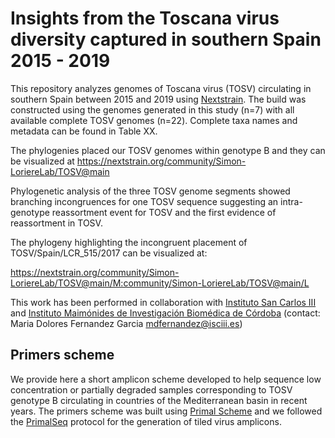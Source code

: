 # Insights from the Toscana virus diversity captured in southern Spain 2015 - 2019

This repository analyzes genomes of Toscana virus (TOSV) circulating in southern Spain between 2015 and 2019 using [Nextstrain](https://nextstrain.org/).
The build was constructed using the genomes generated in this study (n=7) with all available complete TOSV genomes (n=22). Complete taxa names and metadata can be found in Table XX.

The phylogenies placed our TOSV genomes within genotype B and they can be visualized at https://nextstrain.org/community/Simon-LoriereLab/TOSV@main

Phylogenetic analysis of the three TOSV genome segments showed branching incongruences for one TOSV sequence suggesting an intra-genotype reassortment event for TOSV and the first evidence of reassortment in TOSV.
 
The phylogeny highlighting the incongruent placement of TOSV/Spain/LCR_515/2017 can be visualized at:

https://nextstrain.org/community/Simon-LoriereLab/TOSV@main/M:community/Simon-LoriereLab/TOSV@main/L

This work has been performed in collaboration with [Instituto San Carlos III](https://www.isciii.es/) and [Instituto Maimónides de Investigación Biomédica de Córdoba](https://www.imibic.org) (contact: Maria Dolores Fernandez Garcia mdfernandez@isciii.es)

## Primers scheme

We provide here a short amplicon scheme developed to help sequence low concentration or partially degraded samples corresponding to TOSV genotype B circulating in countries of the Mediterranean basin in recent years.
The primers scheme was built using [Primal Scheme](https://primalscheme.com/) and we followed the [PrimalSeq](https://www.protocols.io/view/primalseq-generation-of-tiled-virus-amplicons-for-bez7jf9n) protocol for the generation of tiled virus amplicons.
